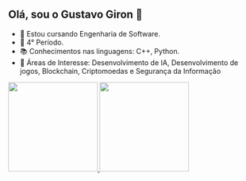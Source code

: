 ## Olá, sou o Gustavo Giron 👋

- 🔭 Estou cursando Engenharia de Software.
- 📆 4° Período.
- 📚 Conhecimentos nas linguagens: C++, Python.
- 🚀 Áreas de Interesse: Desenvolvimento de IA, Desenvolvimento de jogos, Blockchain, Criptomoedas e Segurança da Informação

<div>
  <a href="https://github.com/g1ronn">
  <img height = "180em" src="https://github-readme-stats.vercel.app/api?username=g1ronn&show_icons=true&theme=tokyonight&include_all_commits=true&cont_private=true"/>
  <img height = "180em" src="https://github-readme-stats.vercel.app/api/top-langs/?username=g1ronn&layout=compact&langs_count=16&theme=tokyonight"/>
</div>


